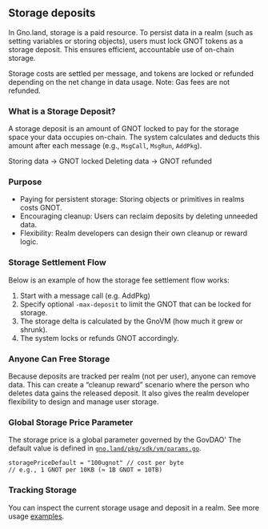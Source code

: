 ## Storage deposits

In Gno.land, storage is a paid resource. To persist data in a realm (such as
setting variables or storing objects), users must lock GNOT tokens as a storage
deposit. This ensures efficient, accountable use of on-chain storage.

Storage costs are settled per message, and tokens are locked or refunded
depending on the net change in data usage. Note: Gas fees are not refunded.

### What is a Storage Deposit?

A storage deposit is an amount of GNOT locked to pay for the storage space your
data occupies on-chain. The system calculates and deducts this amount after each
message (e.g., `MsgCall`, `MsgRun`, `AddPkg`).

Storing data → GNOT locked
Deleting data → GNOT refunded

### Purpose

- Paying for persistent storage: Storing objects or primitives in realms costs GNOT.
- Encouraging cleanup: Users can reclaim deposits by deleting unneeded data.
- Flexibility: Realm developers can design their own cleanup or reward logic.

### Storage Settlement Flow

Below is an example of how the storage fee settlement flow works:

1. Start with a message call (e.g. AddPkg)
2. Specify optional `-max-deposit` to limit the GNOT that can be locked for storage.
3. The storage delta is calculated by the GnoVM (how much it grew or shrunk).
4. The system locks or refunds GNOT accordingly.


### Anyone Can Free Storage

Because deposits are tracked per realm (not per user), anyone can remove data.
This can create a “cleanup reward” scenario where the person who deletes data
gains the released deposit. It also gives the realm developer flexibility to
design and manage user storage.

### Global Storage Price Parameter

The storage price is a global parameter governed by the GovDAO'
The default value is defined in [`gno.land/pkg/sdk/vm/params.go`](https://github.com/gnolang/gno/blob/b99c1bf878af4f606507895f5b51a7d44b0956e0/gno.land/pkg/sdk/vm/params.go#L18).
```
storagePriceDefault = "100ugnot" // cost per byte
// e.g., 1 GNOT per 10KB (≈ 1B GNOT = 10TB)
```

### Tracking Storage

You can inspect the current storage usage and deposit in a realm.
See more usage [examples](../users/interact-with-gnokey.md#vmqstorage).

